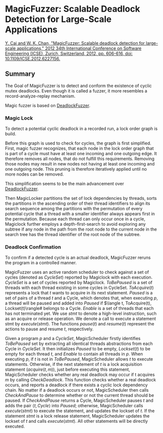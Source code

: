 # MagicFuzzer: Scalable Deadlock Detection for Large-Scale Applications

[Y. Cai and W. K. Chan, "MagicFuzzer: Scalable deadlock detection for large-scale applications," 2012 34th International Conference on Software Engineering (ICSE), Zurich, Switzerland, 2012, pp. 606-616, doi: 10.1109/ICSE.2012.6227156.](https://ieeexplore.ieee.org/document/6227156)

## Summary
The Goal of MagicFuzzer is to detect and conform the existence of cyclic mutex deadlocks. Even though it is called a fuzzer, it more resembles a record-analyze-replay mechanism.

Magic fuzzer is based on [DeadlockFuzzer](./DeadlockFuzzer).

### Magic Lock
To detect a potential cyclic deadlock in a recorded run, a lock order graph is build.

Before this graph is used to check for cycles, the
graph is first simplified.
First, magic fuzzer recognizes, that each node in the lock order graph that is part of a cycle must have at least one incoming and one outgoing edge. It therefore removes all nodes, that do not fulfill this
requirements. Removing those nodes may result in new nodes not having at least one incoming and one outgoing node. This pruning is therefore
iteratively applied until no more nodes can be removed.

This simplification seems to be the main advancement over [DeadlockFuzzer](./DeadlockFuzzer).

Then MagicLocker partitions the set of lock dependencies
by threads, sorts the partitions in the ascending order of their
thread identifiers to align its search sequence among the
partitions with the permutation of every potential cycle that a
thread with a smaller identifier always appears first in the
permutation. Because each thread can only occur once in a
cycle, Magiclock further employs a depth-first-search to
avoid exploring any subtree if any node in the path from the
root node to the current node in the search tree has the thread
identifier of the root node of the subtree.

### Deadlock Confirmation
To confirm if a detected cycle is an actual deadlock, MagicFuzzer
reruns the program in a controlled manner.

MagicFuzzer uses an active random scheduler to check
against a set of cycles (denoted as $CycleSet$) reported by
Magiclock with each execution. $CycleSet$ is a set of
cycles reported by Magiclock. $ToBePaused$ is a set of
threads with each thread existing in some cycles in
CycleSet. $ToAcquire(t)$ represents a lock that $t$ wants to
acquire in its next statement. $Paused$ is a set of pairs of a
thread $t$ and a Cycle, which denotes that, when executing $p$, a
thread will be paused and added into $Paused$ if $\langle t, ToAcquire(t), Lockset(t)\rangle# belongs to a Cycle. $Enable$ is a set of threads that each has not terminated yet. We use
$stmt$ to denote a high-level instruction, such as an acquire or
release operation. We denote a call to execute a statement
stmt by $execute(stmt)$. The functions $pause(t)$ and
$resume(t)$ represent the actions to pause and resume $t$,
respectively.

Given a program $p$ and a $CycleSet$, MagicScheduler
firstly identifies $ToBePaused$ set by extracting all identical
threads abstractions from each Cycle in $CycleSet$.
 It then initializes $Paused$ to be empty,
$Lockset(t)$ to be empty for each thread $t$, and
$Enable$ to contain all threads in $p$.
When executing $p$, if $t$ is not in $ToBePaused$,
MagicScheduler allows $t$ to execute statements. Otherwise, if
the next statement of $t$ is a lock acquisition statement
($acquire(t, m)$), just before executing this statement,
MagicScheduler checks whether any real deadlock may
occur if t acquires $m$ by calling $CheckDeadlock$. This function checks whether a real
deadlock occurs, and reports a deadlock if there exists a
cyclic lock dependency chain. No
matter if a deadlock occurs or not, MagicScheduler then calls
$CheckAndPause$ to determine whether or not the current
thread should be paused. If $CheckAndPause$ returns a Cycle,
MagicScheduler pauses $t$ and adds the pair $\langle t, Cycle\rangle$ into $Paused$; otherwise, MagicScheduler calls $execute(stmt)$ to
execute the statement, and updates the lockset of $t$. If the
statement $stmt$ is a lock release statement, MagicScheduler
updates the lockset of $t$ and calls $execute(stmt)$. All other
statements will be directly executed.